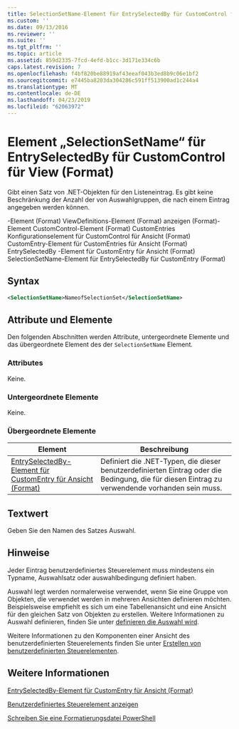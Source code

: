 ```yaml
---
title: SelectionSetName-Element für EntrySelectedBy für CustomControl für Ansicht (Format) | Microsoft-Dokumentation
ms.custom: ''
ms.date: 09/13/2016
ms.reviewer: ''
ms.suite: ''
ms.tgt_pltfrm: ''
ms.topic: article
ms.assetid: 859d2335-7fcd-4efd-b1cc-3d171e334c6b
caps.latest.revision: 7
ms.openlocfilehash: f4bf820be88919af43eeaf043b3ed8b9c06e1bf2
ms.sourcegitcommit: e7445ba8203da304286c591ff513900ad1c244a4
ms.translationtype: MT
ms.contentlocale: de-DE
ms.lasthandoff: 04/23/2019
ms.locfileid: "62063972"
---
```

# <a name="selectionsetname-element-for-entryselectedby-for-customcontrol-for-view-format"></a>Element „SelectionSetName“ für EntrySelectedBy für CustomControl für View (Format)

Gibt einen Satz von .NET-Objekten für den Listeneintrag. Es gibt keine Beschränkung der Anzahl der von Auswahlgruppen, die nach einem Eintrag angegeben werden können.

-Element (Format) ViewDefinitions-Element (Format) anzeigen (Format)-Element CustomControl-Element (Format) CustomEntries Konfigurationselement für CustomControl für Ansicht (Format) CustomEntry-Element für CustomEntries für Ansicht (Format) EntrySelectedBy -Element für CustomEntry für Ansicht (Format) SelectionSetName-Element für EntrySelectedBy für CustomEntry (Format)

## <a name="syntax"></a>Syntax

```xml
<SelectionSetName>NameofSelectionSet</SelectionSetName>
```

## <a name="attributes-and-elements"></a>Attribute und Elemente

Den folgenden Abschnitten werden Attribute, untergeordnete Elemente und das übergeordnete Element des der `SelectionSetName` Element.

### <a name="attributes"></a>Attributes

Keine.

### <a name="child-elements"></a>Untergeordnete Elemente

Keine.

### <a name="parent-elements"></a>Übergeordnete Elemente

|Element|Beschreibung|
|-------------|-----------------|
|[EntrySelectedBy-Element für CustomEntry für Ansicht (Format)](./entryselectedby-element-for-customentry-for-customcontrol-for-view-format.md)|Definiert die .NET-Typen, die dieser benutzerdefinierten Eintrag oder die Bedingung, die für diesen Eintrag zu verwendende vorhanden sein muss.|

## <a name="text-value"></a>Textwert

Geben Sie den Namen des Satzes Auswahl.

## <a name="remarks"></a>Hinweise

Jeder Eintrag benutzerdefiniertes Steuerelement muss mindestens ein Typname, Auswahlsatz oder auswahlbedingung definiert haben.

Auswahl legt werden normalerweise verwendet, wenn Sie eine Gruppe von Objekten, die verwendet werden in mehreren Ansichten definieren möchten. Beispielsweise empfiehlt es sich um eine Tabellenansicht und eine Ansicht für den gleichen Satz von Objekten zu erstellen. Weitere Informationen zu Auswahl definieren, finden Sie unter [definieren die Auswahl wird](./defining-selection-sets.md).

Weitere Informationen zu den Komponenten einer Ansicht des benutzerdefinierten Steuerelements finden Sie unter [Erstellen von benutzerdefinierten Steuerelementen](./creating-custom-controls.md).

## <a name="see-also"></a>Weitere Informationen

[EntrySelectedBy-Element für CustomEntry für Ansicht (Format)](./entryselectedby-element-for-customentry-for-customcontrol-for-view-format.md)

[Benutzerdefiniertes Steuerelement anzeigen](./creating-custom-controls.md)

[Schreiben Sie eine Formatierungsdatei PowerShell](./writing-a-powershell-formatting-file.md)
